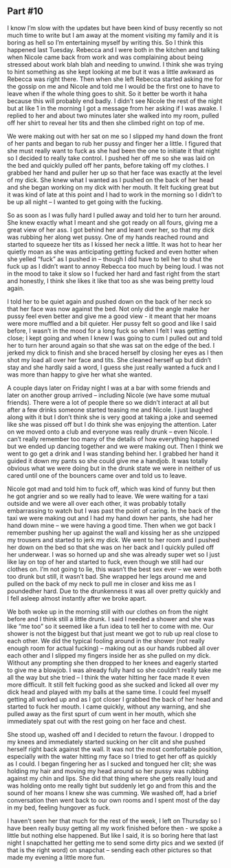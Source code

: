 ## Part #10

I know I’m slow with the updates but have been kind of busy recently so not much time to write but I am away at the moment visiting my family and it is boring as hell so I’m entertaining myself by writing this. So I think this happened last Tuesday. Rebecca and I were both in the kitchen and talking when Nicole came back from work and was complaining about being stressed about work blah blah and needing to unwind. I think she was trying to hint something as she kept looking at me but it was a little awkward as Rebecca was right there. Then when she left Rebecca started asking me for the gossip on me and Nicole and told me I would be the first one to have to leave when if the whole thing goes to shit. So it better be worth it haha because this will probably end badly. I didn’t see Nicole the rest of the night but at like 1 in the morning I got a message from her asking if I was awake. I replied to her and about two minutes later she walked into my room, pulled off her shirt to reveal her tits and then she climbed right on top of me.

We were making out with her sat on me so I slipped my hand down the front of her pants and began to rub her pussy and finger her a little. I figured that she must really want to fuck as she had been the one to initiate it that night so I decided to really take control. I pushed her off me so she was laid on the bed and quickly pulled off her pants, before taking off my clothes. I grabbed her hand and puller her up so that her face was exactly at the level of my dick. She knew what I wanted as I pushed on the back of her head and she began working on my dick with her mouth. It felt fucking great but it was kind of late at this point and I had to work in the morning so I didn’t to be up all night – I wanted to get going with the fucking.

So as soon as I was fully hard I pulled away and told her to turn her around. She knew exactly what I meant and she got ready on all fours, giving me a great view of her ass. I got behind her and leant over her, so that my dick was rubbing her along wet pussy. One of my hands reached round and started to squeeze her tits as I kissed her neck a little. It was hot to hear her quietly moan as she was anticipating getting fucked and even hotter when she yelled “fuck” as I pushed in – though I did have to tell her to shut the fuck up as I didn’t want to annoy Rebecca too much by being loud. I was not in the mood to take it slow so I fucked her hard and fast right from the start and honestly, I think she likes it like that too as she was being pretty loud again.

I told her to be quiet again and pushed down on the back of her neck so that her face was now against the bed. Not only did the angle make her pussy feel even better and give me a good view - it meant that her moans were more muffled and a bit quieter. Her pussy felt so good and like I said before, I wasn’t in the mood for a long fuck so when I felt I was getting close; I kept going and when I knew I was going to cum I pulled out and told her to turn her around again so that she was sat on the edge of the bed. I jerked my dick to finish and she braced herself by closing her eyes as I then shot my load all over her face and tits. She cleaned herself up but didn’t stay and she hardly said a word, I guess she just really wanted a fuck and I was more than happy to give her what she wanted.

A couple days later on Friday night I was at a bar with some friends and later on another group arrived – including Nicole (we have some mutual friends). There were a lot of people there so we didn’t interact at all but after a few drinks someone started teasing me and Nicole. I just laughed along with it but I don’t think she is very good at taking a joke and seemed like she was pissed off but I do think she was enjoying the attention. Later on we moved onto a club and everyone was really drunk – even Nicole. I can’t really remember too many of the details of how everything happened but we ended up dancing together and we were making out. Then I think we went to go get a drink and I was standing behind her. I grabbed her hand it guided it down my pants so she could give me a handjob. It was totally obvious what we were doing but in the drunk state we were in neither of us cared until one of the bouncers came over and told us to leave.

Nicole got mad and told him to fuck off, which was kind of funny but then he got angrier and so we really had to leave. We were waiting for a taxi outside and we were all over each other, it was probably totally embarrassing to watch but I was past the point of caring. In the back of the taxi we were making out and I had my hand down her pants, she had her hand down mine – we were having a good time. Then when we got back I remember pushing her up against the wall and kissing her as she unzipped my trousers and started to jerk my dick. We went to her room and I pushed her down on the bed so that she was on her back and I quickly pulled off her underwear. I was so horned up and she was already super wet so I just like lay on top of her and started to fuck, even though we still had our clothes on. I’m not going to lie, this wasn’t the best sex ever – we were both too drunk but still, it wasn’t bad. She wrapped her legs around me and pulled on the back of my neck to pull me in closer and kiss me as I poundedher hard. Due to the drunkenness it was all over pretty quickly and I fell asleep almost instantly after we broke apart.

We both woke up in the morning still with our clothes on from the night before and I think still a little drunk. I said I needed a shower and she was like “me too” so it seemed like a fun idea to tell her to come with me. Our shower is not the biggest but that just meant we got to rub up real close to each other. We did the typical fooling around in the shower (not really enough room for actual fucking) – making out as our hands rubbed all over each other and I slipped my fingers inside her as she pulled on my dick. Without any prompting she then dropped to her knees and eagerly started to give me a blowjob. I was already fully hard so she couldn’t really take me all the way but she tried – I think the water hitting her face made it even more difficult. It still felt fucking good as she sucked and licked all over my dick head and played with my balls at the same time. I could feel myself getting all worked up and as I got closer I grabbed the back of her head and started to fuck her mouth. I came quickly, without any warning, and she pulled away as the first spurt of cum went in her mouth, which she immediately spat out with the rest going on her face and chest.

She stood up, washed off and I decided to return the favour. I dropped to my knees and immediately started sucking on her clit and she pushed herself right back against the wall. It was not the most comfortable position, especially with the water hitting my face so I tried to get her off as quickly as I could. I began fingering her as I sucked and tongued her clit; she was holding my hair and moving my head around so her pussy was rubbing against my chin and lips. She did that thing where she gets really loud and was holding onto me really tight but suddenly let go and from this and the sound of her moans I knew she was cumming. We washed off, had a brief conversation then went back to our own rooms and I spent most of the day in my bed, feeling hungover as fuck.

I haven’t seen her that much for the rest of the week, I left on Thursday so I have been really busy getting all my work finished before then - we spoke a little but nothing else happened. But like I said, it is so boring here that last night I snapchatted her getting me to send some dirty pics and we sexted (if that is the right word) on snapchat – sending each other pictures so that made my evening a little more fun.
